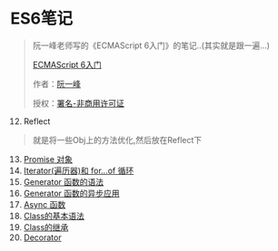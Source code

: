 # ES6笔记

> 阮一峰老师写的《ECMAScript 6入门》的笔记..(其实就是跟一遍...)
>
> [ECMAScript 6入门](http://es6.ruanyifeng.com/)
>
> 作者：[阮一峰](http://www.ruanyifeng.com)
>
> 授权：[署名-非商用许可证](http://creativecommons.org/licenses/by-nc/4.0/)

12. Reflect
> 就是将一些Obj上的方法优化,然后放在Reflect下

13. [Promise 对象](./13.Promise.md)
14. [Iterator(遍历器)和 for...of 循环](./14.Iterator遍历器.md)
15. [Generator 函数的语法](./15.Generator函数的语法.md)
16. [Generator 函数的异步应用](./16.Generator函数的异步应用.md)
17. [Async 函数](./17.Async函数.md)
18. [Class的基本语法](./18.Class的基本语法.md)
19. [Class的继承](./19.Class的继承.md)
20. [Decorator](./20.Decorator.md)

